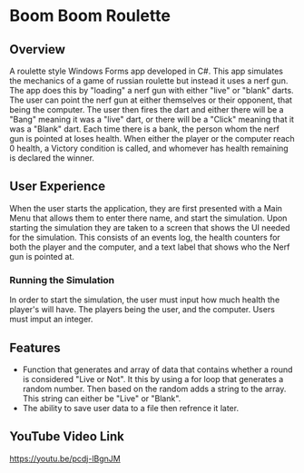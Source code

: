 # Boom Boom Roulette

## Overview
A roulette style Windows Forms app developed in C#. This app simulates the mechanics of a game of russian roulette but instead it uses a nerf gun. The app does this by "loading" a nerf gun with either "live" or "blank" darts. The user can point the nerf gun at either themselves or their opponent, that being the computer. The user then fires the dart and either there will be a "Bang" meaning it was a "live" dart, or there will be a "Click" meaning that it was a "Blank" dart. Each time there is a bank, the person whom the nerf gun is pointed at loses health. When either the player or the computer reach 0 health, a Victory condition is called, and whomever has health remaining is declared the winner.

## User Experience
When the user starts the application, they are first presented with a Main Menu that allows them to enter there name, and start the simulation. Upon starting the simulation they are taken to a screen that shows the UI needed for the simulation. This consists of an events log, the health counters for both the player and the computer, and a text label that shows who the Nerf gun is pointed at. 

### Running the Simulation
In order to start the simulation, the user must input how much health the player's will have. The players being the user, and the computer. Users must imput an integer. 

## Features
- Function that generates and array of data that contains whether a round is considered "Live or Not". It this by using a for loop that generates a random number. Then based on the random adds a string to the array. This string can either be "Live" or "Blank".
- The ability to save user data to a file then refrence it later.

## YouTube Video Link
https://youtu.be/pcdj-lBgnJM
